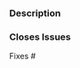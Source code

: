 <!-- This comments are hidden when you submit the issue, so you do not need to remove them! -->
<!-- Please be sure to check out our contributing guidelines, https://github.com/sunpy/sunpy/blob/master/CONTRIBUTING.rst. -->
<!-- Please be sure to check out our code of conduct, https://github.com/sunpy/sunpy/blob/master/CODE_OF_CONDUCT.rst. -->

<!-- Please just have a quick search on GitHub to see if a similar pull request has already been posted. -->
<!-- We have old closed pull requests that might provide useful code or ideas that directly tie in with your pull request. -->

<!-- We have several automatic features that run when a pull request is open.
<!-- They can appear daunting but do not worry about them! -->
<!-- We have a brief explanation of them in the documentation, http://docs.sunpy.org/en/latest/dev_guide/pr_review_procedure.html#continuous-integration. -->

### Description
<!-- Provide a general description of what your pull request does. -->

### Closes Issues
<!-- If the pull request closes any open issues you can add this. -->
<!-- If you replace <Issue Number> with a number GitHub will automatically link it. -->
<!-- If it doesn't, please remove the following line and this section title. -->

Fixes #<Issue Number>
